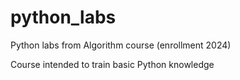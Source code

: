 # python_labs

Python labs from Algorithm course (enrollment 2024)

Course intended to train basic Python knowledge
